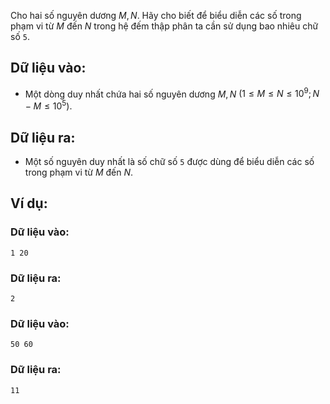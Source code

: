 Cho hai số nguyên dương $M, N$. Hãy cho biết để biểu diễn các số trong phạm vi từ $M$ đến $N$ trong hệ đếm thập phân ta cần sử dụng bao nhiêu chữ số `5`.

## Dữ liệu vào:
- Một dòng duy nhất chứa hai số nguyên dương $M, N$ $(1 ≤ M≤N≤10^9; N - M≤10^5)$.

## Dữ liệu ra:
- Một số nguyên duy nhất là số chữ số `5` được dùng để biểu diễn các số trong phạm vi từ $M$ đến $N$.

## Ví dụ:
### Dữ liệu vào:
```
1 20
```

### Dữ liệu ra:
```
2
```

### Dữ liệu vào:
```
50 60
```

### Dữ liệu ra:
```
11
```